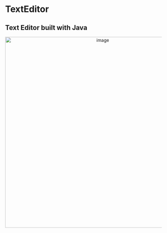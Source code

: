 # TextEditor
## Text Editor built with Java

<div align="center">
<img width="612" alt="image" src="https://user-images.githubusercontent.com/73438491/164294820-f771f87c-cdff-4343-b35c-38a1305dd189.png">
</div>
